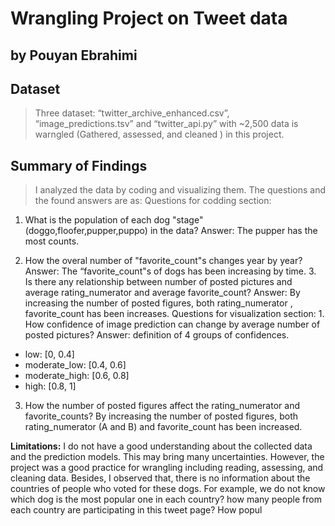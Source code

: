 # Wrangling Project on Tweet data 
## by Pouyan Ebrahimi


## Dataset

> Three dataset: “twitter_archive_enhanced.csv”, “image_predictions.tsv” and “twitter_api.py” with \~2,500 data is warngled (Gathered, assessed, and cleaned ) in this project.

## Summary of Findings

> I analyzed the data by coding and visualizing them. The questions and the found answers are as:
Questions for codding section:

1. What is the population of each dog "stage" (doggo,floofer,pupper,puppo) in the data? Answer: The pupper has the most counts.

2. How the overal number of "favorite_count"s changes year by year? Answer: The “favorite_count"s of dogs has been increasing by time. 3. Is there any relationship between number of posted pictures and average rating_numerator and average favorite_count? Answer: By increasing the number of posted figures, both rating_numerator , favorite_count has been increases.
Questions for visualization section: 1. How confidence of image prediction can change by average number of posted pictures? Answer: definition of 4 groups of confidences.
- low: [0, 0.4]
- moderate_low: [0.4, 0.6]
- moderate_high: [0.6, 0.8]
- high: [0.8, 1]

3. How the number of posted figures affect the rating_numerator and favorite_counts?
By increasing the number of posted figures, both rating_numerator (A and B) and favorite_count has been increased.

**Limitations:** I do not have a good understanding about the collected data and the prediction models. This may bring many uncertainties. However, the project was a good practice for wrangling including reading, assessing, and cleaning data. Besides, I observed that, there is no information about the countries of people who voted for these dogs. For example, we do not know which dog is the most popular one in each country? how many people from each country are participating in this tweet page? How popul
